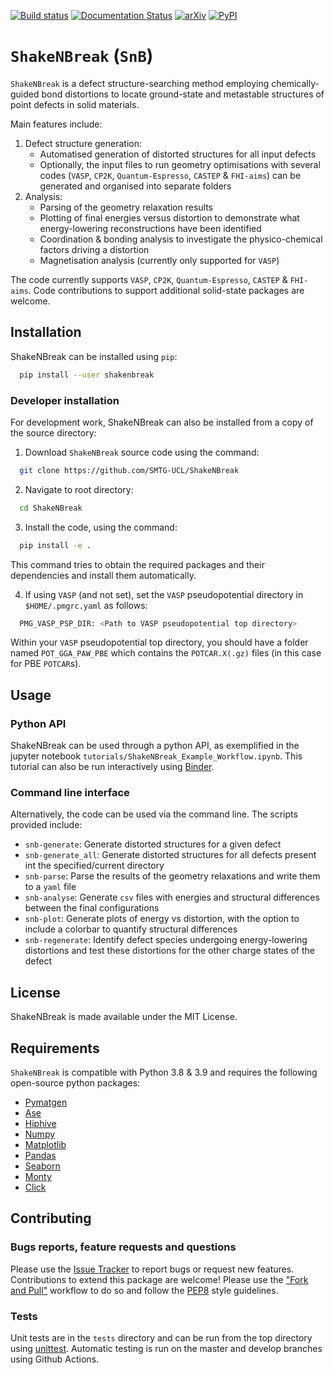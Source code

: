 [![Build status](https://github.com/SMTG-UCL/ShakeNBreak/actions/workflows/build_and_test.yml/badge.svg)](https://github.com/SMTG-UCL/ShakeNBreak/actions)
[![Documentation Status](https://readthedocs.org/projects/shakenbreak/badge/?version=latest&style=flat)](https://readthedocs.org/projects/shakenbreak) 
[![arXiv](https://img.shields.io/badge/arXiv-2207.09862-b31b1b.svg)](https://arxiv.org/abs/2207.09862)
[![PyPI](https://img.shields.io/pypi/v/shakenbreak)](https://pypi.org/project/shakenbreak)
<!--- add JOSS DOI badge here when ready, and published arxiv [![DOI]...-->

# `ShakeNBreak` (`SnB`)
`ShakeNBreak` is a defect structure-searching method employing chemically-guided bond distortions to locate ground-state and metastable structures of point defects in solid materials.

Main features include:
1. Defect structure generation:
   * Automatised generation of distorted structures for all input defects
   * Optionally, the input files to run geometry optimisations with several codes (`VASP`, `CP2K`, `Quantum-Espresso`, `CASTEP` & `FHI-aims`) can be generated and organised into separate folders
2. Analysis:
   * Parsing of the geometry relaxation results
   * Plotting of final energies versus distortion to demonstrate what energy-lowering reconstructions have been identified
   * Coordination & bonding analysis to investigate the physico-chemical factors driving a distortion
   * Magnetisation analysis (currently only supported for `VASP`)

The code currently supports `VASP`, `CP2K`, `Quantum-Espresso`, `CASTEP` & `FHI-aims`. Code contributions to support additional solid-state packages are welcome.

## Installation
ShakeNBreak can be installed using `pip`:
```bash
  pip install --user shakenbreak
```
### Developer installation
For development work, ShakeNBreak can also be installed from a copy of the source directory:
1. Download `ShakeNBreak` source code using the command:
```bash
  git clone https://github.com/SMTG-UCL/ShakeNBreak
```
2. Navigate to root directory:
```bash
  cd ShakeNBreak
```
3. Install the code, using the command:
```bash
  pip install -e .
```
   This command tries to obtain the required packages and their dependencies and install them automatically.

4. If using `VASP` (and not set), set the `VASP` pseudopotential directory in `$HOME/.pmgrc.yaml` as follows:
```bash
  PMG_VASP_PSP_DIR: <Path to VASP pseudopotential top directory>
```
   Within your `VASP` pseudopotential top directory, you should have a folder named `POT_GGA_PAW_PBE` which contains the `POTCAR.X(.gz)` files (in this case for PBE `POTCAR`s).

## Usage

### Python API
ShakeNBreak can be used through a python API, as exemplified in the jupyter notebook `tutorials/ShakeNBreak_Example_Workflow.ipynb`. This tutorial can also be run interactively using [Binder](https://mybinder.org/v2/gh/SMTG-UCL/ShakeNBreak/HEAD?urlpath=https%3A%2F%2Fgithub.com%2FSMTG-UCL%2FShakeNBreak%2Fblob%2Fdevelop%2Ftutorials%2FShakeNBreak_Example_Workflow.ipynb).

### Command line interface
Alternatively, the code can be used via the command line. The scripts provided include:
* `snb-generate`: Generate distorted structures for a given defect
* `snb-generate_all`: Generate distorted structures for all defects present int the specified/current directory
* `snb-parse`: Parse the results of the geometry relaxations and write them to a `yaml` file
* `snb-analyse`: Generate `csv` files with energies and structural differences between the final configurations
* `snb-plot`: Generate plots of energy vs distortion, with the option to include a colorbar to quantify structural differences
* `snb-regenerate`: Identify defect species undergoing energy-lowering distortions and test these distortions for the other charge states of the defect

## License
ShakeNBreak is made available under the MIT License.

## Requirements
`ShakeNBreak` is compatible with Python 3.8 & 3.9 and requires the following open-source python packages:
* [Pymatgen](https://pymatgen.org/)
* [Ase](https://wiki.fysik.dtu.dk/ase/)
* [Hiphive](https://hiphive.materialsmodeling.org/)
* [Numpy](https://numpy.org/)
* [Matplotlib](https://matplotlib.org/)
* [Pandas](https://pandas.pydata.org/)
* [Seaborn](https://seaborn.pydata.org/)
* [Monty](https://pythonhosted.org/monty/index.html)
* [Click](https://click.palletsprojects.com/en/8.1.x/)

## Contributing

### Bugs reports, feature requests and questions
Please use the [Issue Tracker](https://github.com/SMTG-UCL/ShakeNBreak/issues) to report bugs or request new features.
Contributions to extend this package are welcome! Please use the ["Fork and Pull"](https://docs.github.com/en/get-started/quickstart/contributing-to-projects) workflow to do so and follow the [PEP8](https://peps.python.org/pep-0008/) style guidelines.

### Tests
Unit tests are in the `tests` directory and can be run from the top directory using [unittest](https://docs.python.org/3/library/unittest.html).
Automatic testing is run on the master and develop branches using Github Actions.

